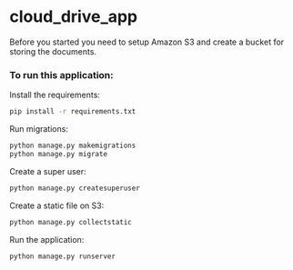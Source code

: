 # cloud_drive_app
Before you started you need to setup Amazon S3 and create a bucket for storing the documents.

### To run this application:

Install the requirements:
```bash
pip install -r requirements.txt
```

Run migrations:
```bash
python manage.py makemigrations
python manage.py migrate
```

Create a super user:
```bash
python manage.py createsuperuser
```

Create a static file on S3:
```bash
python manage.py collectstatic
```

Run the application:
```bash
python manage.py runserver
```
